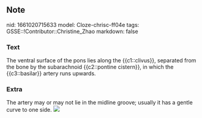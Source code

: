 ## Note
nid: 1661020715633
model: Cloze-chrisc-ff04e
tags: GSSE::!Contributor::Christine_Zhao
markdown: false

### Text
<div>
  <div>
    <div>
      <div>
        The ventral surface of the pons lies along the
        {{c1::clivus}}, separated from the bone by the subarachnoid
        {{c2::pontine cistern}}, in which the {{c3::basilar}}
        artery runs upwards.
      </div>
    </div>
  </div>
</div>

### Extra
<div>
  <div>
    <div>
      <div>
        <div>The artery may or may not lie in the midline groove;
        usually it has a gentle curve to one side. <img src= 
        "paste-1d77ba560e224b6d257b168efea5c499ce86cb22.jpg"></div>
      </div>
    </div>
  </div>
</div>
